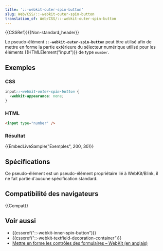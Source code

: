 ```yaml
---
title: '::-webkit-outer-spin-button'
slug: Web/CSS/::-webkit-outer-spin-button
translation_of: Web/CSS/::-webkit-outer-spin-button
---
```


{{CSSRef}}{{Non-standard_header}}

Le pseudo-élément **`::-webkit-outer-spin-button`** peut être utilisé afin de mettre en forme la partie extérieure du sélecteur numérique utilisé pour les éléments {{HTMLElement("input")}} de type `number`.

## Exemples

### CSS

```css
input::-webkit-outer-spin-button {
  -webkit-appearance: none;
}
```

### HTML

```html
<input type="number" />
```

### Résultat

{{EmbedLiveSample("Exemples", 200, 30)}}

## Spécifications

Ce pseudo-élément est un pseudo-élément propriétaire lié à WebKit/Blink, il ne fait partie d'aucune spécification standard.

## Compatibilité des navigateurs

{{Compat}}

## Voir aussi

- {{cssxref("::-webkit-inner-spin-button")}}
- {{cssxref("::-webkit-textfield-decoration-container")}}
- [Mettre en forme les contrôles des formulaires – WebKit (en anglais)](https://trac.webkit.org/wiki/Styling%20Form%20Controls#inputelement)

